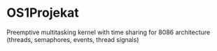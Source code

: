 # OS1Projekat
Preemptive multitasking kernel with time sharing for 8086 architecture (threads, semaphores, events, thread signals)
